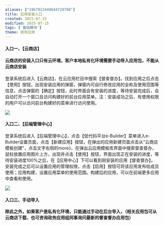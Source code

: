 ```yaml
---
aliases: ["1967022440644728708"]
title: 应用安装入口
created: 2025-07-15
modified: 2025-07-15
tags: ['基础模块']
theme: 政务应用
---
```


#### 入口一、【云商店】

#### 云商店的安装入口只有云环境，客户本地私有化环境需要手动导入应用包，不能从云商店安装

登录系统后进入【云商店】，在云应用栏目中搜索【督查督办】。找到应用之后点击【使用】按钮，出现安装应用的弹窗，弹窗内可自行修改应用的全称及使用范围等信息，点击弹窗的【确定】按钮，此时界面会有安装的进度，等待安装完成后，会自动打开一个窗口且访问构建好的前台应用菜单。注：安装成功之后，有使用权限的用户可以访问前台构建好的菜单进行访问使用。

![](https://myhelpdoc.oss-cn-heyuan.aliyuncs.com/mdimages/eabdb0ea5b9bd897bcf6ad546c450502.jpg)

#### 入口二、【后端管理中心】

登录系统后进入【后端管理中心】，点击【低代码平台e-Builder】菜单进入e-Builder设置页面，点击【新建应用】按钮，在弹出的应用新建页面点击从"云商店模板创建"，点击文字右侧的more》，在弹出云应用模板库界面中搜索督查督办，鼠标放置应用图片上方，出现并点击【使用】按钮，界面出现正在安装的进度，等待安装进度100%之后，在【应用中心】下可以看到刚安装的应用【督查督办】。安装完成之后可以设置应用的管理权限，点击【启用】按钮可将该应用发布给成员使用；应用构建，设置应用菜单的使用范围。构建后的应用，可以在前端更多应用中查看和使用。

![](https://myhelpdoc.oss-cn-heyuan.aliyuncs.com/mdimages/5d928d6217174e6a3fd871690c4c8962.jpg)

#### 入口三、手动导入

**除此之外，如果客户是私有化环境，只能通过手动在后台导入，（相关应用包可从云商店下载、也可咨询政务应用组同事询问最新的督查督办应用包）**

